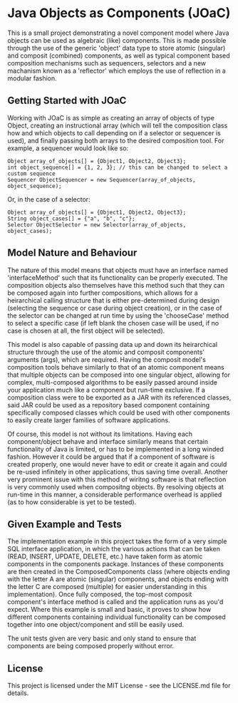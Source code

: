 # Java Objects as Components (JOaC)

This is a small project demonstrating a novel component model where Java objects can be used as algebraic (like) components.
This is made possible through the use of the generic 'object' data type to store atomic (singular) and composit (combined) components, as well
as typical component based composition mechanisms such as sequencers, selectors and a new machanism known as a 'reflector' which employs
the use of reflection in a modular fashion.

## Getting Started with JOaC

Working with JOaC is as simple as creating an array of objects of type Object, creating an instructional array (which will tell the
composition class how and which objects to call depending on if a selector or sequencer is used), and finally passing both arrays to the
desired composition tool. For example, a sequencer would look like so:
```
Object array_of_objects[] = {Object1, Object2, Object3};
int object_sequence[] = {1, 2, 3}; // this can be changed to select a custom sequence
Sequencer ObjectSequencer = new Sequencer(array_of_objects, object_sequence);
```
Or, in the case of a selector:
```
Object array_of_objects[] = {Object1, Object2, Object3};
String object_cases[] = {"a", "b", "c"};
Selector ObjectSelector = new Selector(array_of_objects, object_cases);
```

## Model Nature and Behaviour

The nature of this model means that objects must have an interface named 'interfaceMethod' such that its functionality can be properly
executed. The composition objects also themselves have this method such that they can be composed again into further compositions, which
allows for a heirarchical calling structure that is either pre-determined during design (selecting the sequence or case during object
creation), or in the case of the selector can be changed at run time by using the 'chooseCase' method to select a specific case (if
left blank the chosen case will be used, if no case is chosen at all, the first object will be selected).

This model is also capable of passing data up and down its heirarchical structure through the use of the atomic and composit components'
arguments (args), which are required. Having the composit model's composition tools behave similarly to that of an atomic component means
that multiple objects can be composed into one singular object, allowing for complex, multi-composed algorithms to be easily passed
around inside your application much like a component but run-time exclusive. If a composition class were to be exported as a JAR with
its referenced classes, said JAR could be used as a repository based component containing specifically composed classes which could be
used with other components to easily create larger families of software applications.

Of course, this model is not without its limitations. Having each component/object behave and interface similarly means that certain
functionality of Java is limited, or has to be implemented in a long winded fashion. However it could be argued that if a component of
software is created properly, one would never have to edit or create it again and could be re-used infinitely in other applications, thus
saving time overall. Another very prominent issue with this method of wiritng software is that reflection is very commonly used when
compositng objects. By resolving objects at run-time in this manner, a considerable performance overhead is applied (as to how
considerable is yet to be tested).

## Given Example and Tests

The implementation example in this project takes the form of a very simple SQL interface application, in which the various actions that
can be taken (READ, INSERT, UPDATE, DELETE, etc.) have taken form as atomic components in the components package. Instances of these
components are then created in the ComposedComponents class (where objects ending with the letter A are atomic (singular) components,
and objects ending with the letter C are composed (multiple) for easier understanding in this implementation). Once fully composed,
the top-most composit component's interface method is called and the application runs as you'd expect. Where this example is small
and basic, it proves to show how different components containing individual functionality can be composed together into one object/component
and still be easily used.

The unit tests given are very basic and only stand to ensure that components are being composed properly without error.

## License

This project is licensed under the MIT License - see the LICENSE.md file for details.
